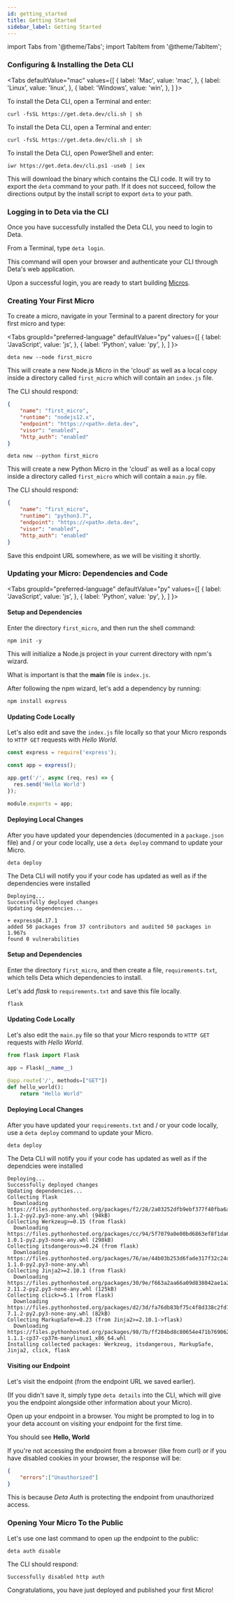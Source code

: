 ```yaml
---
id: getting_started
title: Getting Started
sidebar_label: Getting Started
---
```

import Tabs from '@theme/Tabs';
import TabItem from '@theme/TabItem';

### Configuring & Installing the Deta CLI


<Tabs
  defaultValue="mac"
  values={[
    { label: 'Mac', value: 'mac', },
    { label: 'Linux', value: 'linux', },
    { label: 'Windows', value: 'win', },
  ]
}>
<TabItem value="mac">

To install the Deta CLI, open a Terminal and enter:

```shell
curl -fsSL https://get.deta.dev/cli.sh | sh
```


</TabItem>
<TabItem value="linux">

To install the Deta CLI, open a Terminal and enter:

```shell
curl -fsSL https://get.deta.dev/cli.sh | sh
```

</TabItem>
<TabItem value="win">

To install the Deta CLI, open PowerShell and enter:

```shell
iwr https://get.deta.dev/cli.ps1 -useb | iex
```

</TabItem>
</Tabs>


This will download the binary which contains the CLI code. It will try to export the `deta` command to your path. If it does not succeed, follow the directions output by the install script to export `deta` to your path.

### Logging in to Deta via the CLI

Once you have successfully installed the Deta CLI, you need to login to Deta.

From a Terminal, type `deta login`.

This command will open your browser and authenticate your CLI through Deta's web application.

Upon a successful login, you are ready to start building [Micros](about.md).

### Creating Your First Micro

To create a micro, navigate in your Terminal to a parent directory for your first micro and type:

<Tabs
  groupId="preferred-language"
  defaultValue="py"
  values={[
    { label: 'JavaScript', value: 'js', },
    { label: 'Python', value: 'py', },
  ]
}>
<TabItem value="js">

```shell
deta new --node first_micro
```

This will create a new Node.js Micro in the 'cloud' as well as a local copy inside a directory called `first_micro` which will contain an `index.js` file.

The CLI should respond:

```json
{
	"name": "first_micro",
	"runtime": "nodejs12.x",
	"endpoint": "https://<path>.deta.dev",
	"visor": "enabled",
	"http_auth": "enabled"
}
```

</TabItem>
<TabItem value="py">

```shell
deta new --python first_micro
```

This will create a new Python Micro in the 'cloud' as well as a local copy inside a directory called `first_micro` which will contain a `main.py` file.


The CLI should respond:

```json
{
	"name": "first_micro",
	"runtime": "python3.7",
	"endpoint": "https://<path>.deta.dev",
	"visor": "enabled",
	"http_auth": "enabled"
}
```

</TabItem>
</Tabs>

Save this endpoint URL somewhere, as we will be visiting it shortly.

### Updating your Micro: Dependencies and Code

<Tabs
  groupId="preferred-language"
  defaultValue="py"
  values={[
    { label: 'JavaScript', value: 'js', },
    { label: 'Python', value: 'py', },
  ]
}>
<TabItem value="js">

#### Setup and Dependencies

Enter the directory `first_micro`, and then run the shell command:

```shell
npm init -y
``` 

This will initialize a Node.js project in your current directory with npm's wizard.

What is important is that the **main** file is `index.js`.

After following the npm wizard, let's add a dependency by running:

```shell
npm install express
```

#### Updating Code Locally
Let's also edit and save the `index.js` file locally so that your Micro responds to `HTTP GET` requests with *Hello World*.

```js
const express = require('express');

const app = express(); 

app.get('/', async (req, res) => {
  res.send('Hello World')
});

module.exports = app;
```

#### Deploying Local Changes
After you have updated your dependencies (documented in a `package.json` file) and / or your code locally, use a `deta deploy` command to update your Micro.

```shell
deta deploy
```
The Deta CLI will notify you if your code has updated as well as if the dependencies were installed

```shell
Deploying...
Successfully deployed changes
Updating dependencies...

+ express@4.17.1
added 50 packages from 37 contributors and audited 50 packages in 1.967s
found 0 vulnerabilities
```

</TabItem>
<TabItem value="py">

#### Setup and Dependencies
Enter the directory `first_micro`, and then create a file, `requirements.txt`,  which tells Deta which dependencies to install.

Let's add *flask* to `requirements.txt` and save this file locally.

```text
flask
```

#### Updating Code Locally
Let's also edit the `main.py` file so that your Micro responds to `HTTP GET` requests with *Hello World*. 
```py
from flask import Flask

app = Flask(__name__)

@app.route('/', methods=["GET"])
def hello_world():
    return "Hello World"
```



#### Deploying Local Changes

After you have updated your `requirements.txt` and / or your code locally, use a `deta deploy` command to update your Micro.

```shell
deta deploy
```
The Deta CLI will notify you if your code has updated as well as if the dependcies were installed

```shell
Deploying...
Successfully deployed changes
Updating dependencies...
Collecting flask
  Downloading https://files.pythonhosted.org/packages/f2/28/2a03252dfb9ebf377f40fba6a7841b47083260bf8bd8e737b0c6952df83f/Flask-1.1.2-py2.py3-none-any.whl (94kB)
Collecting Werkzeug>=0.15 (from flask)
  Downloading https://files.pythonhosted.org/packages/cc/94/5f7079a0e00bd6863ef8f1da638721e9da21e5bacee597595b318f71d62e/Werkzeug-1.0.1-py2.py3-none-any.whl (298kB)
Collecting itsdangerous>=0.24 (from flask)
  Downloading https://files.pythonhosted.org/packages/76/ae/44b03b253d6fade317f32c24d100b3b35c2239807046a4c953c7b89fa49e/itsdangerous-1.1.0-py2.py3-none-any.whl
Collecting Jinja2>=2.10.1 (from flask)
  Downloading https://files.pythonhosted.org/packages/30/9e/f663a2aa66a09d838042ae1a2c5659828bb9b41ea3a6efa20a20fd92b121/Jinja2-2.11.2-py2.py3-none-any.whl (125kB)
Collecting click>=5.1 (from flask)
  Downloading https://files.pythonhosted.org/packages/d2/3d/fa76db83bf75c4f8d338c2fd15c8d33fdd7ad23a9b5e57eb6c5de26b430e/click-7.1.2-py2.py3-none-any.whl (82kB)
Collecting MarkupSafe>=0.23 (from Jinja2>=2.10.1->flask)
  Downloading https://files.pythonhosted.org/packages/98/7b/ff284bd8c80654e471b769062a9b43cc5d03e7a615048d96f4619df8d420/MarkupSafe-1.1.1-cp37-cp37m-manylinux1_x86_64.whl
Installing collected packages: Werkzeug, itsdangerous, MarkupSafe, Jinja2, click, flask
```
</TabItem>
</Tabs>

#### Visiting our Endpoint
Let's visit the endpoint (from the endpoint URL we saved earlier).  

(If you didn't save it, simply type `deta details` into the CLI, which will give you the endpoint alongside other information about your Micro).

Open up your endpoint in a browser. You might be prompted to log in to your deta account on visiting your endpoint for the first time.

You should see **Hello, World**

If you're not accessing the endpoint from a browser (like from curl) or if you have disabled cookies in your browser, the response will be:
```json
{
    "errors":["Unauthorized"]
}
```

This is because *Deta Auth* is protecting the endpoint from unauthorized access. 


### Opening Your Micro To the Public

Let's use one last command to open up the endpoint to the public:

```shell
deta auth disable
```

The CLI should respond:

```shell
Successfully disabled http auth
```

Congratulations, you have just deployed and published your first Micro!
